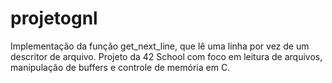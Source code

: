 # projetognl
Implementação da função get_next_line, que lê uma linha por vez de um descritor de arquivo. Projeto da 42 School com foco em leitura de arquivos, manipulação de buffers e controle de memória em C.
